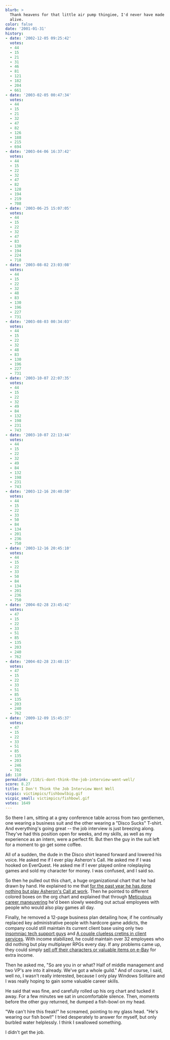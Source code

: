 ```yaml
---
blurb: >
  Thank heavens for that little air pump thingiee, I'd never have made it out of there
  alive.
color: false
date: '2001-01-31'
history:
- date: '2002-12-05 09:25:42'
  votes:
  - 44
  - 15
  - 21
  - 31
  - 46
  - 81
  - 121
  - 182
  - 204
  - 661
- date: '2003-02-05 00:47:34'
  votes:
  - 44
  - 15
  - 21
  - 32
  - 47
  - 82
  - 126
  - 188
  - 215
  - 694
- date: '2003-04-06 16:37:42'
  votes:
  - 44
  - 15
  - 22
  - 32
  - 47
  - 82
  - 128
  - 194
  - 219
  - 708
- date: '2003-06-25 15:07:05'
  votes:
  - 44
  - 15
  - 22
  - 32
  - 47
  - 83
  - 130
  - 194
  - 224
  - 718
- date: '2003-08-02 23:03:08'
  votes:
  - 44
  - 15
  - 22
  - 32
  - 48
  - 83
  - 130
  - 196
  - 227
  - 731
- date: '2003-08-03 00:34:03'
  votes:
  - 44
  - 15
  - 22
  - 32
  - 48
  - 83
  - 130
  - 196
  - 227
  - 731
- date: '2003-10-07 22:07:35'
  votes:
  - 44
  - 15
  - 22
  - 32
  - 49
  - 84
  - 132
  - 198
  - 231
  - 743
- date: '2003-10-07 22:13:44'
  votes:
  - 44
  - 15
  - 22
  - 32
  - 49
  - 84
  - 132
  - 198
  - 231
  - 743
- date: '2003-12-16 20:40:50'
  votes:
  - 44
  - 15
  - 22
  - 33
  - 50
  - 84
  - 134
  - 201
  - 236
  - 750
- date: '2003-12-16 20:45:10'
  votes:
  - 44
  - 15
  - 22
  - 33
  - 50
  - 84
  - 134
  - 201
  - 236
  - 750
- date: '2004-02-28 23:45:42'
  votes:
  - 47
  - 15
  - 22
  - 33
  - 51
  - 85
  - 135
  - 203
  - 240
  - 762
- date: '2004-02-28 23:48:15'
  votes:
  - 47
  - 15
  - 22
  - 33
  - 51
  - 85
  - 135
  - 203
  - 240
  - 762
- date: '2009-12-09 15:45:37'
  votes:
  - 47
  - 15
  - 22
  - 33
  - 51
  - 85
  - 135
  - 203
  - 246
  - 782
id: 110
permalink: /110/i-dont-think-the-job-interview-went-well/
score: 8.27
title: I Don't Think the Job Interview Went Well
vicpic: victimpics/fishbowlbig.gif
vicpic_small: victimpics/fishbowl.gif
votes: 1649
---
```


So there I am, sitting at a grey conference table across from two
gentlemen, one wearing a business suit and the other wearing a "Disco
Sucks" T-shirt. And everything's going great -- the job interview is
just breezing along. They've had this position open for weeks, and my
skills, as well as my experience as an intern, were a perfect fit. But
then the guy in the suit left for a moment to go get some coffee.

All of a sudden, the dude in the Disco shirt leaned forward and lowered
his voice. He asked me if I ever play Asheron's Call. He asked me if I
was hooked on EverQuest. He asked me if I ever played online roleplaying
games and sold my character for money. I was confused, and I said so.

So then he pulled out this chart, a huge organizational chart that he
had drawn by hand. He explained to me that [for the past year he has
done nothing but play Asheron's Call at work](%ARTICLE[23]%). Then
he pointed to different colored boxes on the org chart and explained
that through [Meticulous career maneuvering](%ARTICLE[41]%) he'd
been slowly weeding out actual employees with people who would also play
games all day.

Finally, he removed a 12-page business plan detailing how, if he
continually replaced key administrative people with hardcore game
addicts, the company could still maintain its current client base using
only two [insomniac tech support guys](%ARTICLE[46]%) and [A couple
clueless cretins in client services](%ARTICLE[79]%). With income
stabilized, he could maintain over 32 employees who did nothing but play
multiplayer RPGs every day. If any problems came up, they could simply
[sell off their characters or valuable items on
e-Bay](%ARTICLE[54]%) for extra income.

Then he asked me, "So are you in or what? Half of middle management and
two VP's are into it already. We've got a whole guild." And of course, I
said, well no, I wasn't really interested, because I only play Windows
Solitaire and I was really hoping to gain some valuable career skills.

He said that was fine, and carefully rolled up his org chart and tucked
it away. For a few minutes we sat in uncomfortable silence. Then,
moments before the other guy returned, he dumped a fish-bowl on my head.

"We can't hire this freak!" he screamed, pointing to my glass head.
"He's wearing our fish bowl!" I tried desperately to answer for myself,
but only burbled water helplessly. I think I swallowed something.

I didn't get the job.